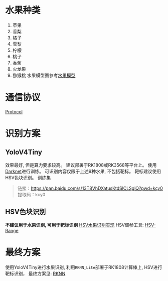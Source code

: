 # 水果种类
1. 苹果
2. 香梨
3. 橘子
4. 雪梨
5. 柠檬
6. 桃子
7. 香蕉
8. 火龙果
9. 猕猴桃
水果模型图参考[水果模型](../Docs/2021%E4%B8%AD%E5%9B%BD%E6%9C%BA%E5%99%A8%E4%BA%BA%E5%A4%A7%E8%B5%9B-%E5%8A%A9%E8%80%81%E6%9C%8D%E5%8A%A1%E6%9C%BA%E5%99%A8%E4%BA%BA(%E5%8A%A9%E8%80%81%E7%94%9F%E6%B4%BB%E6%9C%8D%E5%8A%A1)-%E6%B0%B4%E6%9E%9C%E6%A8%A1%E5%9E%8B.pdf)

# 通信协议
[Protocol](/ImageProcessing/Protocol.md)

# 识别方案
## YoloV4Tiny
效果最好, 但是算力要求较高。
建议部署于RK1808或RK3568等平台上。
使用[Darknet](https://github.com/AlexeyAB/darknet)进行训练。
可识别内容仅限于上述9种水果, 不包括靶标。
靶标建议使用HSV色块识别。
训练集
> 链接：https://pan.baidu.com/s/13T8VhDXatusKtdSlCLSglQ?pwd=kcy0  
> 提取码：kcy0  

## HSV色块识别
**不建议用于水果识别, 可用于靶标识别**
[HSV水果识别实现](./HSV/RoboCupImageProcessing/Readme.md)
HSV调参工具: [HSV-Range](https://github.com/h13-0/HSV-Range)

# 最终方案
使用YoloV4Tiny进行水果识别, 利用`RKNN_Lite`部署于RK1808计算棒上, HSV进行靶标识别，
最终方案见: [RKNN](\ImageProcessing\RKNN\Readme.md)
